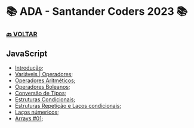 # 📚 ADA - Santander Coders 2023 📚

### [🔙 **VOLTAR**](../../)

## **JavaScript**

- [Introdução](/Web-Front-End/JavaScript/primeiro.js);
- [Variáveis | Operadores](/Web-Front-End/JavaScript/variaveis.js);
- [Operadores Aritméticos](/Web-Front-End/JavaScript/operadores_aritmeticos.js);
- [Operadores Boleanos](/Web-Front-End/JavaScript/operadores_boleanos.js);
- [Conversão de Tipos](/Web-Front-End/JavaScript/conversao_de_tipos.js);
- [Estruturas Condicionais](/Web-Front-End/JavaScript/estruturas_condicionais.js);
- [Estruturas Repetição e Laços condicionais](/Web-Front-End/JavaScript/estruturas_repeticao_e_condicionais.js);
- [Laços númericos](/Web-Front-End/JavaScript/lacos_numericos.js);
- [Arrays #01](/Web-Front-End/JavaScript/arrays1.js);

&nbsp;